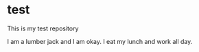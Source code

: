 test
====

This is my test repository

I am a lumber jack and I am okay.  I eat my lunch and work all day.
